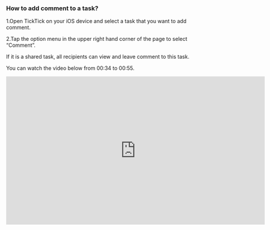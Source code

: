 ### How to add comment to a task?
1.Open TickTick on your iOS device and select a task that you want to add comment.

2.Tap the option menu in the upper right hand corner of the page to select “Comment”.

If it is a shared task, all recipients can view and leave comment to this task.

You can watch the video below from 00:34 to 00:55.

<iframe width="700" height="400" src="https://www.youtube.com/embed/CTW6geOAGtw?list=PLbWRKVi0_aTEwRLCS5T4MD0wCQU_ve8xW" frameborder="0" allowfullscreen></iframe>


